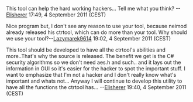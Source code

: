 This tool can help the hard working hackers... Tell me what you think?
--[Elisherer](User:Elisherer "wikilink") 17:49, 4 September 2011 (CEST)

Nice program but, I don't see any reason to use your tool, because
neimod already released his ctrtool, which can do more than your tool.
Why should we use your
tool?--[Lazymarek9614](User:Lazymarek9614 "wikilink") 19:02, 4 September
2011 (CEST)

This tool should be developed to have all the ctrtool's abilities and
more..That's why the source is released. The benefit we get is the C#
security algorithms so we don't need aes.h and such.. and it lays out
the information in GUI so it's easier for the hacker to spot the
important stuff. I want to emphasize that I'm not a hacker and I don't
really know what's important and whats not... Anyway I will continue to
develop this utility to have all the functions the ctrtool has...
--[Elisherer](User:Elisherer "wikilink") 19:40, 4 September 2011 (CEST)